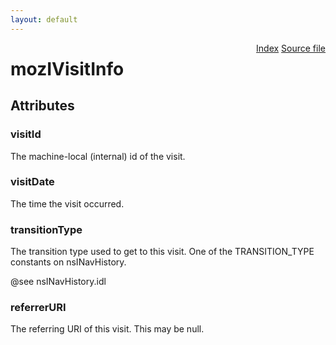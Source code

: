 ```yaml
---
layout: default
---
```

<div class='links' style='float:right'><a href="../index.html">Index</a>
<a href="http://dxr.mozilla.org/mozilla-central/source/toolkit/components/places/mozIAsyncHistory.idl">Source file</a>
</div>

# mozIVisitInfo #

## Attributes ##

### visitId ###
  
The machine-local (internal) id of the visit.  
  

### visitDate ###
  
The time the visit occurred.  
  

### transitionType ###
  
The transition type used to get to this visit.  One of the TRANSITION_TYPE  
constants on nsINavHistory.  
  
@see nsINavHistory.idl  
  

### referrerURI ###
  
The referring URI of this visit.  This may be null.  
  
